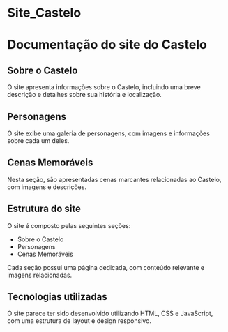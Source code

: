 # Site_Castelo


# Documentação do site do Castelo

## Sobre o Castelo
O site apresenta informações sobre o Castelo, incluindo uma breve descrição e detalhes sobre sua história e localização.

## Personagens
O site exibe uma galeria de personagens, com imagens e informações sobre cada um deles.

## Cenas Memoráveis
Nesta seção, são apresentadas cenas marcantes relacionadas ao Castelo, com imagens e descrições.

## Estrutura do site
O site é composto pelas seguintes seções:
- Sobre o Castelo
- Personagens
- Cenas Memoráveis

Cada seção possui uma página dedicada, com conteúdo relevante e imagens relacionadas.

## Tecnologias utilizadas
O site parece ter sido desenvolvido utilizando HTML, CSS e JavaScript, com uma estrutura de layout e design responsivo.
